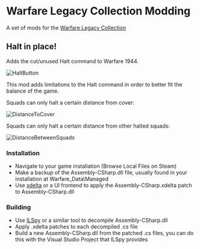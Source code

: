 # Warfare Legacy Collection Modding

A set of mods for the [Warfare Legacy Collection](https://store.steampowered.com/app/2745870/Warfare_Legacy_Collection/)

## Halt in place!

Adds the cut/unused Halt command to Warfare 1944.

![HaltButton](https://github.com/user-attachments/assets/88e4db28-1a1d-4503-81f8-ee2d778cd3db)

This mod adds limitations to the Halt command in order to better fit the balance of the game.

Squads can only halt a certain distance from cover:

![DistanceToCover](https://github.com/user-attachments/assets/aee8882a-d8c2-44f0-b42e-f47c9b91fd0f)

Squads can only halt a certain distance from other halted squads:

![DistanceBetweenSquads](https://github.com/user-attachments/assets/54fbd446-9628-4231-b285-64e4b1adfa97)

### Installation
* Navigate to your game installation (Browse Local Files on Steam)
* Make a backup of the Assembly-CSharp.dll file, usually found in your installation at Warfare_Data\Managed
* Use [xdelta](https://github.com/jmacd/xdelta-gpl) or a UI frontend to apply the Assembly-CSharp.xdelta patch to Assembly-CSharp.dll

### Building
* Use [ILSpy](https://github.com/icsharpcode/ILSpy) or a similar tool to decompile Assembly-CSharp.dll
* Apply .xdelta patches to each decompiled .cs file
* Build a new Assembly-CSharp.dll from the patched .cs files, you can do this with the Visual Studio Project that ILSpy provides
